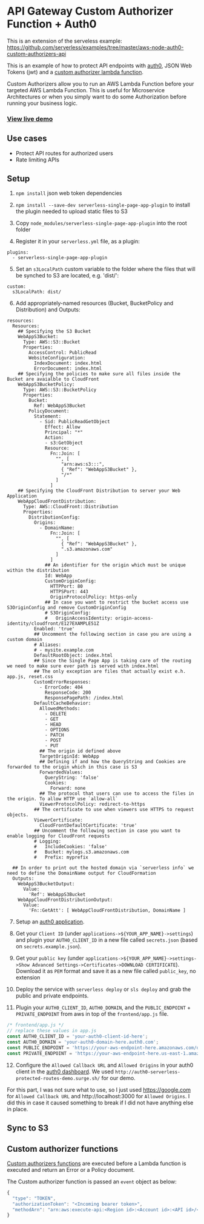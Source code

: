 # API Gateway Custom Authorizer Function + Auth0

This is an extension of the serveless example: https://github.com/serverless/examples/tree/master/aws-node-auth0-custom-authorizers-api

This is an example of how to protect API endpoints with [auth0](https://auth0.com/), JSON Web Tokens (jwt) and a [custom authorizer lambda function](https://serverless.com/framework/docs/providers/aws/events/apigateway#http-endpoints-with-custom-authorizers).

Custom Authorizers allow you to run an AWS Lambda Function before your targeted AWS Lambda Function. This is useful for Microservice Architectures or when you simply want to do some Authorization before running your business logic.

### [View live demo](http://auth0-serverless-protected-routes-demo.surge.sh/)

## Use cases

- Protect API routes for authorized users
- Rate limiting APIs

## Setup

1. `npm install` json web token dependencies

2. `npm install --save-dev serverless-single-page-app-plugin` to install the plugin needed to upload static files to S3

3. Copy `node_modules/serverless-single-page-app-plugin` into the root folder

4. Register it in your `serverless.yml` file, as a plugin:

```
plugins:
  - serverless-single-page-app-plugin
```

5. Set an `s3LocalPath` custom variable to the folder where the files that will be synched to S3 are located, e.g. 'dist/':

```
custom:
  s3LocalPath: dist/
```

6. Add appropriately-named resources (Bucket, BucketPolicy and Distribution) and Outputs:

```
resources:
  Resources:
    ## Specifying the S3 Bucket
    WebAppS3Bucket:
      Type: AWS::S3::Bucket
      Properties:
        AccessControl: PublicRead
        WebsiteConfiguration:
          IndexDocument: index.html
          ErrorDocument: index.html
    ## Specifying the policies to make sure all files inside the Bucket are avaialble to CloudFront
    WebAppS3BucketPolicy:
      Type: AWS::S3::BucketPolicy
      Properties:
        Bucket:
          Ref: WebAppS3Bucket
        PolicyDocument:
          Statement:
            - Sid: PublicReadGetObject
              Effect: Allow
              Principal: "*"
              Action:
              - s3:GetObject
              Resource: 
                Fn::Join: [
                  "", [
                    "arn:aws:s3:::",
                    { "Ref": "WebAppS3Bucket" },
                    "/*"
                  ]
                ]
    ## Specifying the CloudFront Distribution to server your Web Application
    WebAppCloudFrontDistribution:
      Type: AWS::CloudFront::Distribution
      Properties:
        DistributionConfig:
          Origins:
            - DomainName:
                Fn::Join: [
                  "", [
                    { "Ref": "WebAppS3Bucket" },
                    ".s3.amazonaws.com"
                  ]
                ]
              ## An identifier for the origin which must be unique within the distribution
              Id: WebApp
              CustomOriginConfig:
                HTTPPort: 80
                HTTPSPort: 443
                OriginProtocolPolicy: https-only
              ## In case you want to restrict the bucket access use S3OriginConfig and remove CustomOriginConfig
              # S3OriginConfig:
              #   OriginAccessIdentity: origin-access-identity/cloudfront/E127EXAMPLE51Z
          Enabled: 'true'
          ## Uncomment the following section in case you are using a custom domain
          # Aliases:
          # - mysite.example.com
          DefaultRootObject: index.html
          ## Since the Single Page App is taking care of the routing we need to make sure ever path is served with index.html
          ## The only exception are files that actually exist e.h. app.js, reset.css
          CustomErrorResponses:
            - ErrorCode: 404
              ResponseCode: 200
              ResponsePagePath: /index.html
          DefaultCacheBehavior:
            AllowedMethods:
              - DELETE
              - GET
              - HEAD
              - OPTIONS
              - PATCH
              - POST
              - PUT
            ## The origin id defined above
            TargetOriginId: WebApp
            ## Defining if and how the QueryString and Cookies are forwarded to the origin which in this case is S3
            ForwardedValues:
              QueryString: 'false'
              Cookies:
                Forward: none
            ## The protocol that users can use to access the files in the origin. To allow HTTP use `allow-all`
            ViewerProtocolPolicy: redirect-to-https
          ## The certificate to use when viewers use HTTPS to request objects.
          ViewerCertificate:
            CloudFrontDefaultCertificate: 'true'
          ## Uncomment the following section in case you want to enable logging for CloudFront requests
          # Logging:
          #   IncludeCookies: 'false'
          #   Bucket: mylogs.s3.amazonaws.com
          #   Prefix: myprefix

  ## In order to print out the hosted domain via `serverless info` we need to define the DomainName output for CloudFormation
  Outputs:
    WebAppS3BucketOutput:
      Value:
        'Ref': WebAppS3Bucket
    WebAppCloudFrontDistributionOutput:
      Value:
        'Fn::GetAtt': [ WebAppCloudFrontDistribution, DomainName ]
```

7. Setup an [auth0 application](https://auth0.com/docs/applications).

8. Get your `Client ID` (under `applications->${YOUR_APP_NAME}->settings`) and plugin your `AUTH0_CLIENT_ID` in a new file called `secrets.json` (based on `secrets.example.json`).

9. Get your `public key` (under `applications->${YOUR_APP_NAME}->settings->Show Advanced Settings->Certificates->DOWNLOAD CERTIFICATE`). Download it as `PEM` format and save it as a new file called `public_key`, no extension

10. Deploy the service with `serverless deploy` or `sls deploy` and grab the public and private endpoints.

11. Plugin your `AUTH0_CLIENT_ID`, `AUTH0_DOMAIN`, and the `PUBLIC_ENDPOINT` + `PRIVATE_ENDPOINT` from aws in top of the `frontend/app.js` file.

  ```js
  /* frontend/app.js */
  // replace these values in app.js
  const AUTH0_CLIENT_ID = 'your-auth0-client-id-here';
  const AUTH0_DOMAIN = 'your-auth0-domain-here.auth0.com';
  const PUBLIC_ENDPOINT = 'https://your-aws-endpoint-here.amazonaws.com/dev/api/public';
  const PRIVATE_ENDPOINT = 'https://your-aws-endpoint-here.us-east-1.amazonaws.com/dev/api/private';
  ```

12. Configure the `Allowed Callback URL` and `Allowed Origins` in your auth0 client in the [auth0 dashboard](https://manage.auth0.com). We used `http://auth0-serverless-protected-routes-demo.surge.sh/` for our demo.

For this part, I was not sure what to use, so I just used https://google.com for `Allowed Callback URL` and http://localhost:3000 for `Allowed Origins`. I did this in case it caused something to break if I did not have anything else in place.

## Sync to S3



## Custom authorizer functions

[Custom authorizers functions](https://aws.amazon.com/blogs/compute/introducing-custom-authorizers-in-amazon-api-gateway/) are executed before a Lambda function is executed and return an Error or a Policy document.

The Custom authorizer function is passed an `event` object as below:

```javascript
{
  "type": "TOKEN",
  "authorizationToken": "<Incoming bearer token>",
  "methodArn": "arn:aws:execute-api:<Region id>:<Account id>:<API id>/<Stage>/<Method>/<Resource path>"
}
```